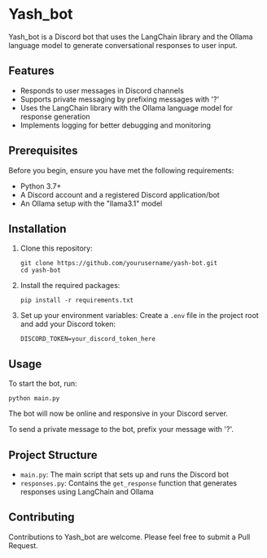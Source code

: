 # Yash_bot

Yash_bot is a Discord bot that uses the LangChain library and the Ollama language model to generate conversational responses to user input.

## Features

- Responds to user messages in Discord channels
- Supports private messaging by prefixing messages with '?'
- Uses the LangChain library with the Ollama language model for response generation
- Implements logging for better debugging and monitoring

## Prerequisites

Before you begin, ensure you have met the following requirements:

- Python 3.7+
- A Discord account and a registered Discord application/bot
- An Ollama setup with the "llama3.1" model

## Installation

1. Clone this repository:
   ```
   git clone https://github.com/yourusername/yash-bot.git
   cd yash-bot
   ```

2. Install the required packages:
   ```
   pip install -r requirements.txt
   ```

3. Set up your environment variables:
   Create a `.env` file in the project root and add your Discord token:
   ```
   DISCORD_TOKEN=your_discord_token_here
   ```

## Usage

To start the bot, run:

```
python main.py
```

The bot will now be online and responsive in your Discord server.

To send a private message to the bot, prefix your message with '?'.

## Project Structure

- `main.py`: The main script that sets up and runs the Discord bot
- `responses.py`: Contains the `get_response` function that generates responses using LangChain and Ollama

## Contributing

Contributions to Yash_bot are welcome. Please feel free to submit a Pull Request.
